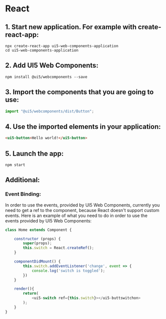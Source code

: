 # React

## 1. Start new application. For example with create-react-app:
```
npx create-react-app ui5-web-components-application
cd ui5-web-components-application
```

## 2. Add UI5 Web Components:
```
npm install @ui5/webcomponents --save
```

## 3. Import the components that you are going to use:
```js
import "@ui5/webcomponents/dist/Button";
```

## 4. Use the imported elements in your application:
```html
<ui5-button>Hello world!</ui5-button>
```

## 5. Launch the app:
```
npm start
```


## Additional:

### Event Binding:

In order to use the events, provided by UI5 Web Components, currently you need to get a ref to the component, because React doesn't support custom events. Here is an example of what you need to do in order to use the events provided by UI5 Web Components:

```js
class Home extends Component {

	constructor (props) {
		super(props);
        this.switch = React.createRef();
	}

	componentDidMount() {
		this.switch.addEventListener('change', event => {
            console.log('switch is toggled');
        })
	}

	render(){
		return(
			<ui5-switch ref={this.switch}></ui5-buttswitchon>
		);
	}
}
```
